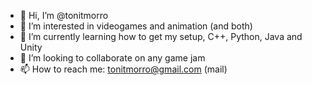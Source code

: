 - 👋 Hi, I’m @tonitmorro
- 👀 I’m interested in videogames and animation (and both)
- 🌱 I’m currently learning how to get my setup, C++, Python, Java and Unity
- 💞️ I’m looking to collaborate on any game jam
- 📫 How to reach me: tonitmorro@gmail.com (mail)

<!---
tonitmorro/tonitmorro is a ✨ special ✨ repository because its `README.md` (this file) appears on your GitHub profile.
You can click the Preview link to take a look at your changes.
--->
